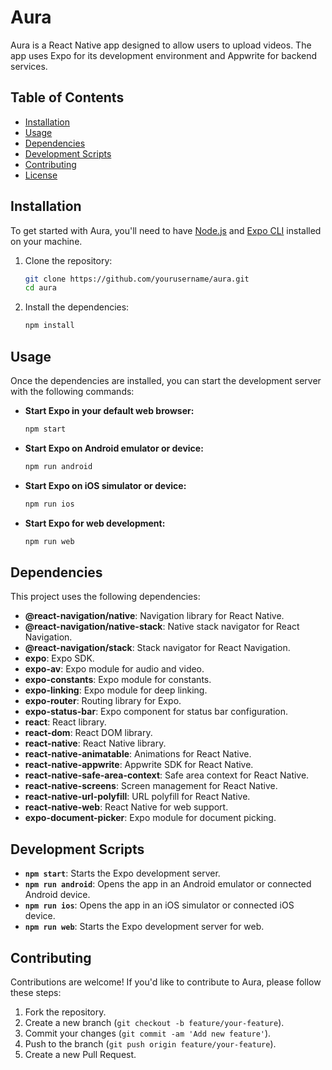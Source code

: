 ﻿# Aura

Aura is a React Native app designed to allow users to upload videos. The app uses Expo for its development environment and Appwrite for backend services.

## Table of Contents

- [Installation](#installation)
- [Usage](#usage)
- [Dependencies](#dependencies)
- [Development Scripts](#development-scripts)
- [Contributing](#contributing)
- [License](#license)

## Installation

To get started with Aura, you'll need to have [Node.js](https://nodejs.org/) and [Expo CLI](https://docs.expo.dev/get-started/installation/) installed on your machine.

1. Clone the repository:

   ```bash
   git clone https://github.com/yourusername/aura.git
   cd aura
   ```

2. Install the dependencies:

   ```bash
   npm install
   ```

## Usage

Once the dependencies are installed, you can start the development server with the following commands:

- **Start Expo in your default web browser:**

  ```bash
  npm start
  ```

- **Start Expo on Android emulator or device:**

  ```bash
  npm run android
  ```

- **Start Expo on iOS simulator or device:**

  ```bash
  npm run ios
  ```

- **Start Expo for web development:**

  ```bash
  npm run web
  ```

## Dependencies

This project uses the following dependencies:

- **@react-navigation/native**: Navigation library for React Native.
- **@react-navigation/native-stack**: Native stack navigator for React Navigation.
- **@react-navigation/stack**: Stack navigator for React Navigation.
- **expo**: Expo SDK.
- **expo-av**: Expo module for audio and video.
- **expo-constants**: Expo module for constants.
- **expo-linking**: Expo module for deep linking.
- **expo-router**: Routing library for Expo.
- **expo-status-bar**: Expo component for status bar configuration.
- **react**: React library.
- **react-dom**: React DOM library.
- **react-native**: React Native library.
- **react-native-animatable**: Animations for React Native.
- **react-native-appwrite**: Appwrite SDK for React Native.
- **react-native-safe-area-context**: Safe area context for React Native.
- **react-native-screens**: Screen management for React Native.
- **react-native-url-polyfill**: URL polyfill for React Native.
- **react-native-web**: React Native for web support.
- **expo-document-picker**: Expo module for document picking.

## Development Scripts

- **`npm start`**: Starts the Expo development server.
- **`npm run android`**: Opens the app in an Android emulator or connected Android device.
- **`npm run ios`**: Opens the app in an iOS simulator or connected iOS device.
- **`npm run web`**: Starts the Expo development server for web.

## Contributing

Contributions are welcome! If you'd like to contribute to Aura, please follow these steps:

1. Fork the repository.
2. Create a new branch (`git checkout -b feature/your-feature`).
3. Commit your changes (`git commit -am 'Add new feature'`).
4. Push to the branch (`git push origin feature/your-feature`).
5. Create a new Pull Request.

